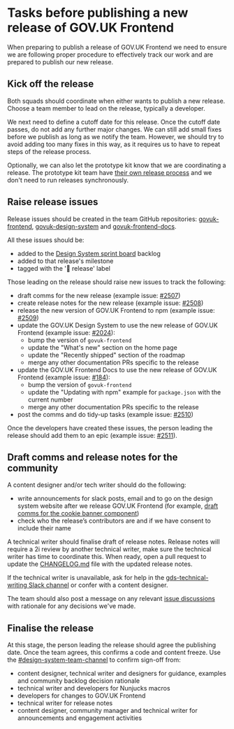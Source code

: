 # Tasks before publishing a new release of GOV.UK Frontend

When preparing to publish a release of GOV.UK Frontend we need to ensure we are following proper procedure to effectively track our work and are prepared to publish our new release.

## Kick off the release

Both squads should coordinate when either wants to publish a new release. Choose a team member to lead on the release, typically a developer.

We next need to define a cutoff date for this release. Once the cutoff date passes, do not add any further major changes. We can still add small fixes before we publish as long as we notify the team. However, we should try to avoid adding too many fixes in this way, as it requires us to have to repeat steps of the release process.

Optionally, we can also let the prototype kit know that we are coordinating a release. The prototype kit team have [their own release process](https://github.com/alphagov/govuk-prototype-kit/tree/main/internal_docs) and we don't need to run releases synchronously.

## Raise release issues

Release issues should be created in the team GitHub repositories: [govuk-frontend](https://github.com/CautionYourBlast/govuk-frontend), [govuk-design-system](https://github.com/alphagov/govuk-design-system/) and [govuk-frontend-docs](https://github.com/CautionYourBlast/govuk-frontend-docs).

All these issues should be:

- added to the [Design System sprint board](https://github.com/orgs/alphagov/projects/53) backlog
- added to that release's milestone
- tagged with the '🚀 release' label

Those leading on the release should raise new issues to track the following:

- draft comms for the new release (example issue: [#2507](https://github.com/CautionYourBlast/govuk-frontend/issues/2507))
- create release notes for the new release (example issue: [#2508](https://github.com/CautionYourBlast/govuk-frontend/issues/2508))
- release the new version of GOV.UK Frontend to npm (example issue: [#2509](https://github.com/CautionYourBlast/govuk-frontend/issues/2509))
- update the GOV.UK Design System to use the new release of GOV.UK Frontend (example issue: [#2024](https://github.com/alphagov/govuk-design-system/issues/2024)):
  - bump the version of `govuk-frontend`
  - update the "What's new" section on the home page
  - update the "Recently shipped" section of the roadmap
  - merge any other documentation PRs specific to the release
- update the GOV.UK Frontend Docs to use the new release of GOV.UK Frontend (example issue: [#184](https://github.com/CautionYourBlast/govuk-frontend-docs/issues/184)):
  - bump the version of `govuk-frontend`
  - update the "Updating with npm" example for `package.json` with the current number
  - merge any other documentation PRs specific to the release
- post the comms and do tidy-up tasks (example issue: [#2510](https://github.com/CautionYourBlast/govuk-frontend/issues/2510))

Once the developers have created these issues, the person leading the release should add them to an epic (example issue: [#2511](https://github.com/CautionYourBlast/govuk-frontend/issues/2511)).

## Draft comms and release notes for the community

A content designer and/or tech writer should do the following:

- write announcements for slack posts, email and to go on the design system website after we release GOV.UK Frontend (for example, [draft comms for the cookie banner component](https://docs.google.com/document/d/1jVyMB7i94NOeflWaf3kE4Q4APMXGfluK3rOh74IHO08/edit))
- check who the release’s contributors are and if we have consent to include their name

A technical writer should finalise draft of release notes. Release notes will require a 2i review by another technical writer, make sure the technical writer has time to coordinate this. When ready, open a pull request to update the [CHANGELOG.md](https://github.com/CautionYourBlast/govuk-frontend/blob/main/CHANGELOG.md) file with the updated release notes.

If the technical writer is unavailable, ask for help in the [gds-technical-writing Slack channel](https://gds.slack.com/archives/CAD0R2NQG) or confer with a content designer.

The team should also post a message on any relevant [issue discussions](https://github.com/orgs/alphagov/projects/43/views/1) with rationale for any decisions we've made.

## Finalise the release

At this stage, the person leading the release should agree the publishing date. Once the team agrees, this confirms a code and content freeze. Use the [#design-system-team-channel](https://gds.slack.com/app_redirect?channel=design-system-team-channel) to confirm sign-off from:

- content designer, technical writer and designers for guidance, examples and community backlog decision rationale
- technical writer and developers for Nunjucks macros
- developers for changes to GOV.UK Frontend
- technical writer for release notes
- content designer, community manager and technical writer for announcements and engagement activities
